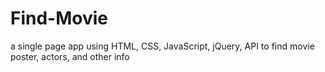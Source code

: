 # Find-Movie
a single page app using HTML, CSS, JavaScript, jQuery, API to find movie poster, actors, and other info
